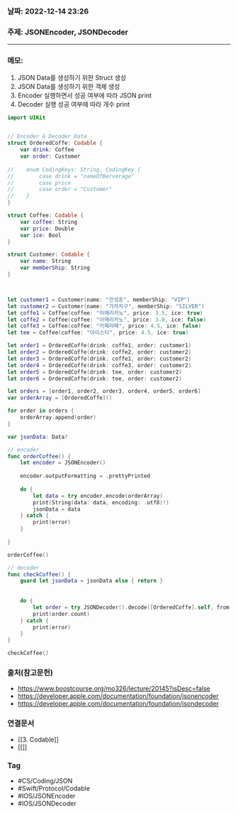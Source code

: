 ### 날짜: 2022-12-14 23:26

### 주제:  JSONEncoder, JSONDecoder
---
### 메모: 
1. JSON Data를 생성하기 위한 Struct 생성
2. JSON Data를 생성하기 위한 객체 생성
3. Encoder 실행하면서 성공 여부에 따라 JSON print
4. Decoder 실행 성공 여부에 따라 개수 print
~~~ swift 
import UIKit


// Encoder & Decoder Data
struct OrderedCoffe: Codable {
    var drink: Coffee
    var order: Customer
    
//    enum CodingKeys: String, CodingKey {
//        case drink = "nameOfBerverage"
//        case price
//        case order = "Customer"
//    }
}

struct Coffee: Codable {
    var coffee: String
    var price: Double
    var ice: Bool
}

struct Customer: Codable {
    var name: String
    var memberShip: String
}



let customer1 = Customer(name: "전성훈", memberShip: "VIP")
let customer2 = Customer(name: "가자지구", memberShip: "SILVER")
let coffe1 = Coffee(coffee: "아메리카노", price: 3.5, ice: true)
let coffe2 = Coffee(coffee: "아메리카노", price: 3.0, ice: false)
let coffe3 = Coffee(coffee: "카페라뗴", price: 4.5, ice: false)
let tee = Coffee(coffee: "아이스티", price: 4.5, ice: true)

let order1 = OrderedCoffe(drink: coffe1, order: customer1)
let order2 = OrderedCoffe(drink: coffe2, order: customer2)
let order3 = OrderedCoffe(drink: coffe1, order: customer2)
let order4 = OrderedCoffe(drink: coffe3, order: customer2)
let order5 = OrderedCoffe(drink: tee, order: customer2)
let order6 = OrderedCoffe(drink: tee, order: customer2)

let orders = [order1, order2, order3, order4, order5, order6]
var orderArray = [OrderedCoffe]()

for order in orders {
    orderArray.append(order)
}

var jsonData: Data?

// encoder
func orderCoffee() {
    let encoder = JSONEncoder()
    
    encoder.outputFormatting = .prettyPrinted
    
    do {
        let data = try encoder.encode(orderArray)
        print(String(data: data, encoding: .utf8)!)
        jsonData = data
    } catch {
        print(error)
    }
    
}

orderCoffee()

// decoder
func checkCoffee() {
    guard let jsonData = jsonData else { return }
    
    
    do {
        let order = try JSONDecoder().decode([OrderedCoffe].self, from: jsonData)
        print(order.count)
    } catch {
        print(error)
    }
}

checkCoffee()

~~~

### 출처(참고문헌) 
- https://www.boostcourse.org/mo326/lecture/20145?isDesc=false
- https://developer.apple.com/documentation/foundation/jsonencoder
- https://developer.apple.com/documentation/foundation/jsondecoder

### 연결문서 
- [[3. Codable]]
- [[]]

### Tag
- #CS/Coding/JSON 
 - #Swift/Protocol/Codable 
 - #IOS/JSONEncoder
 - #IOS/JSONDecoder 